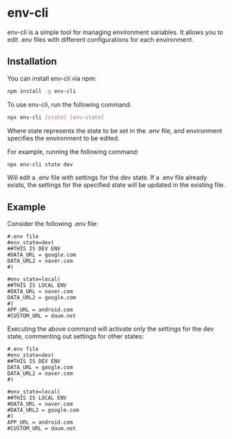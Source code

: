 # env-cli
env-cli is a simple tool for managing environment variables. It allows you to edit .env files with different configurations for each environment.

## Installation
You can install env-cli via npm:

```bash
npm install -g env-cli
```

To use env-cli, run the following command:


```bash
npx env-cli [state] [env-state]
```
Where state represents the state to be set in the .env file, and environment specifies the environment to be edited.

For example, running the following command:

```bash
npx env-cli state dev
```
Will edit a .env file with settings for the dev state. If a .env file already exists, the settings for the specified state will be updated in the existing file.

## Example
Consider the following .env file:

```
#.env file
#env_state=dev(
##THIS IS DEV ENV
#DATA_URL = google.com
DATA_URL2 = naver.com
#)

#env_state=local(
##THIS IS LOCAL ENV
#DATA_URL = naver.com
DATA_URL2 = google.com
#)
APP_URL = android.com
#CUSTOM_URL = daum.net
```

Executing the above command will activate only the settings for the dev state, commenting out settings for other states:

```
#.env file
#env_state=dev(
##THIS IS DEV ENV
DATA_URL = google.com
DATA_URL2 = naver.com
#)

#env_state=local(
##THIS IS LOCAL ENV
#DATA_URL = naver.com
#DATA_URL2 = google.com
#)
APP_URL = android.com
#CUSTOM_URL = daum.net
```
